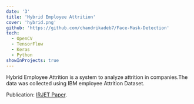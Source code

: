 ```yaml
---
date: '3'
title: 'Hybrid Employee Attrition'
cover: 'hybrid.png'
github: 'https://github.com/chandrikadeb7/Face-Mask-Detection'
tech:
  - OpenCV
  - TensorFlow
  - Keras
  - Python
showInProjects: true
---
```


Hybrid Employee Attrition is a system to analyze attrition in companies.The data was collected using IBM employee Attrition Dataset.

Publication: [ IRJET Paper](https://www.irjet.net/archives/V8/i8/IRJET-V8I8104.pdf).
